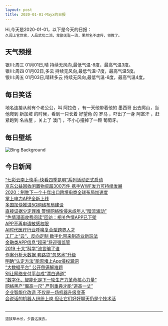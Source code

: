 ```yaml
---
layout: post
title: 2020-01-01-Mayx的日报
---
```


Hi,今天是2020-01-01，以下是今天的日报：<br><small>
久闻上官世家，人品武功二流，卑鄙无耻一流，果然名不虚传，领教了。</small><!--more-->
## 天气预报
银川:周三 01月01日,晴 持续无风向,最低气温-8度，最高气温3度。<br>银川:周四 01月02日,多云 持续无风向,最低气温-7度，最高气温5度。<br>银川:周五 01月03日,晴转多云 持续无风向,最低气温-6度，最高气温4度。
## 每日笑话
地名连接从前有个老公公，叫 阿拉伯 ，有一天他带着他的 墨西哥 出去爬山，当他爬到 新加坡 的时候，看到一只长着 好望角 的 罗马 ，吓出了一身 阿富汗 ，赶紧跑到 名古屋 ，关上了 澳门 ，不小心撞掉了一颗 葡萄牙。
## 每日壁纸
![Bing Background](https://cn.bing.com/th?id=OHR.NYEBacknang_EN-US4252840326_1920x1080.jpg&rf=LaDigue_1920x1080.jpg&pid=hp "Fireworks for New Year's Eve in Backnang, Germany (© Lilly/Alamy)")
## 今日新闻

[“七彩云南上快手-快看四季昆明”系列活动正式启动](http://it.people.com.cn/n1/2019/1231/c1009-31530627.html)   
[京东公益回收闲置物资超300万件 携手WWF发力可持续发展](http://it.people.com.cn/n1/2019/1231/c1009-31530631.html)   
[2020：制胜下一个十年出口跨境电商全球布局加速度](http://it.people.com.cn/n1/2019/1231/c1009-31530322.html)   
[掌上电力APP全新上线](http://it.people.com.cn/n1/2019/1231/c1009-31529531.html)   
[多国加快推进5G网络布局建设](http://it.people.com.cn/n1/2019/1231/c1009-31529458.html)   
[直接证据少定罪难 警惕网络性侵未成年人“暗流涌动”](http://it.people.com.cn/n1/2019/1231/c1009-31529535.html)   
[“色情漫画收费阅读”回访：相关色情APP已下架](http://it.people.com.cn/n1/2019/1231/c1009-31529558.html)   
[APP不再申请敏感权限](http://it.people.com.cn/n1/2019/1231/c1009-31529562.html)   
[AI时代医疗行业呼唤复合型跨界人才](http://it.people.com.cn/n1/2019/1231/c1009-31529592.html)   
[工厂上“云”、反向定制 数字化带来制造业新玩法](http://it.people.com.cn/n1/2019/1231/c1009-31529568.html)   
[金融类APP信息“超采”将迎强监管](http://it.people.com.cn/n1/2019/1231/c1009-31529603.html)   
[2019 十大“科学”流言骗了谁](http://it.people.com.cn/n1/2019/1231/c1009-31529607.html)   
[作案分析大数据 套路贷“忽悠术”升级](http://it.people.com.cn/n1/2019/1231/c1009-31529613.html)   
[明确“认定方法”能否堵上App侵权漏洞](http://it.people.com.cn/n1/2019/1231/c1009-31529493.html)   
[“大数据平台” 公开倒逼解难题](http://it.people.com.cn/n1/2019/1231/c1009-31529473.html)   
[别让网络支付平台成“漂白通道”](http://it.people.com.cn/n1/2019/1231/c1009-31529461.html)   
[“数字化、智能化是下一轮生产力革命核心力量”](http://it.people.com.cn/n1/2019/1231/c1009-31529448.html)   
[网络黑产“魔高一尺” 严刑重典才能“道高一丈”](http://it.people.com.cn/n1/2019/1231/c1009-31529446.html)   
[企业智能化改造 不仅是一场机器升级变革](http://it.people.com.cn/n1/2019/1231/c1009-31529443.html)   
[会说话的机器人纷纷上岗 但让它们好好聊天仍是个技术活](http://it.people.com.cn/n1/2019/1231/c1009-31529439.html)   
<br />

***

<small>道狭草木长，夕露沾我衣。</small>
